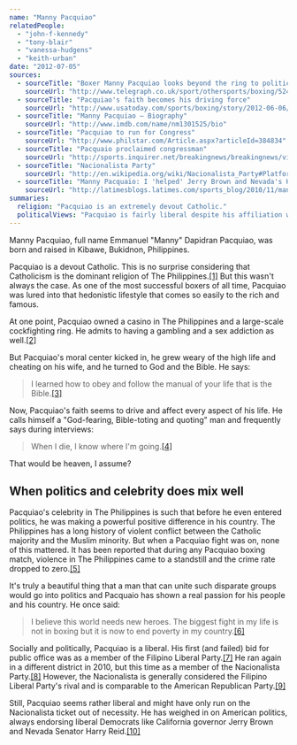 ```yaml
---
name: "Manny Pacquiao"
relatedPeople:
  - "john-f-kennedy"
  - "tony-blair"
  - "vanessa-hudgens"
  - "keith-urban"
date: "2012-07-05"
sources:
  - sourceTitle: "Boxer Manny Pacquiao looks beyond the ring to politics after Ricky Hatton fight"
    sourceUrl: "http://www.telegraph.co.uk/sport/othersports/boxing/5243745/Boxer-Manny-Pacquiao-looks-beyond-the-ring-to-politics-after-Ricky-Hatton-fight.html"
  - sourceTitle: "Pacquiao's faith becomes his driving force"
    sourceUrl: "http://www.usatoday.com/sports/boxing/story/2012-06-06/Pacquiaos-faith-becomes-his-driving-force/55433236/1"
  - sourceTitle: "Manny Pacquiao – Biography"
    sourceUrl: "http://www.imdb.com/name/nm1301525/bio"
  - sourceTitle: "Pacquiao to run for Congress"
    sourceUrl: "http://www.philstar.com/Article.aspx?articleId=384834"
  - sourceTitle: "Pacquaio proclaimed congressman"
    sourceUrl: "http://sports.inquirer.net/breakingnews/breakingnews/view/20100514-269945/Pacquiao-proclaimed-congressman"
  - sourceTitle: "Nacionalista Party"
    sourceUrl: "http://en.wikipedia.org/wiki/Nacionalista_Party#Platform"
  - sourceTitle: "Manny Pacquaio: I 'helped' Jerry Brown and Nevada's Harry Reid win elections"
    sourceUrl: "http://latimesblogs.latimes.com/sports_blog/2010/11/manny-pacquiao-i-helped-jerry-brown-and-nevadas-harry-reid-win-elections-.html"
summaries:
  religion: "Pacquiao is an extremely devout Catholic."
  politicalViews: "Pacquiao is fairly liberal despite his affiliation with The Philippines' more conservative political party."
---
```


Manny Pacquiao, full name Emmanuel "Manny" Dapidran Pacquiao, was born and raised in Kibawe, Bukidnon, Philippines.

Pacquiao is a devout Catholic. This is no surprise considering that Catholicism is the dominant religion of The Philippines.<a class="source-citation" href="#http%3A%2F%2Fwww.telegraph.co.uk%2Fsport%2Fothersports%2Fboxing%2F5243745%2FBoxer-Manny-Pacquiao-looks-beyond-the-ring-to-politics-after-Ricky-Hatton-fight.html" title="Boxer Manny Pacquiao looks beyond the ring to politics after Ricky Hatton fight">[1]</a> But this wasn't always the case. As one of the most successful boxers of all time, Pacquiao was lured into that hedonistic lifestyle that comes so easily to the rich and famous.

At one point, Pacquiao owned a casino in The Philippines and a large-scale cockfighting ring. He admits to having a gambling and a sex addiction as well.<a class="source-citation" href="#http%3A%2F%2Fwww.usatoday.com%2Fsports%2Fboxing%2Fstory%2F2012-06-06%2FPacquiaos-faith-becomes-his-driving-force%2F55433236%2F1" title="Pacquiao&apos;s faith becomes his driving force">[2]</a>

But Pacquiao's moral center kicked in, he grew weary of the high life and cheating on his wife, and he turned to God and the Bible. He says:

>I learned how to obey and follow the manual of your life that is the Bible.<a class="source-citation" href="#http%3A%2F%2Fwww.usatoday.com%2Fsports%2Fboxing%2Fstory%2F2012-06-06%2FPacquiaos-faith-becomes-his-driving-force%2F55433236%2F1" title="Pacquiao&apos;s faith becomes his driving force">[3]</a>

Now, Pacquiao's faith seems to drive and affect every aspect of his life. He calls himself a "God-fearing, Bible-toting and quoting" man and frequently says during interviews:

>When I die, I know where I'm going.<a class="source-citation" href="#http%3A%2F%2Fwww.usatoday.com%2Fsports%2Fboxing%2Fstory%2F2012-06-06%2FPacquiaos-faith-becomes-his-driving-force%2F55433236%2F1" title="Pacquiao&apos;s faith becomes his driving force">[4]</a>

That would be heaven, I assume?


## When politics and celebrity does mix well

Pacquiao's celebrity in The Philippines is such that before he even entered politics, he was making a powerful positive difference in his country. The Philippines has a long history of violent conflict between the Catholic majority and the Muslim minority. But when a Pacquiao fight was on, none of this mattered. It has been reported that during any Pacquiao boxing match, violence in The Philippines came to a standstill and the crime rate dropped to zero.<a class="source-citation" href="#http%3A%2F%2Fwww.telegraph.co.uk%2Fsport%2Fothersports%2Fboxing%2F5243745%2FBoxer-Manny-Pacquiao-looks-beyond-the-ring-to-politics-after-Ricky-Hatton-fight.html" title="Boxer Manny Pacquiao looks beyond the ring to politics after Ricky Hatton fight">[5]</a>

It's truly a beautiful thing that a man that can unite such disparate groups would go into politics and Pacquaio has shown a real passion for his people and his country. He once said:

>I believe this world needs new heroes. The biggest fight in my life is not in boxing but it is now to end poverty in my country.<a class="source-citation" href="#http%3A%2F%2Fwww.imdb.com%2Fname%2Fnm1301525%2Fbio" title="Manny Pacquiao – Biography">[6]</a>

Socially and politically, Pacquiao is a liberal. His first (and failed) bid for public office was as a member of the Filipino Liberal Party.<a class="source-citation" href="#http%3A%2F%2Fwww.philstar.com%2FArticle.aspx%3FarticleId%3D384834" title="Pacquiao to run for Congress">[7]</a> He ran again in a different district in 2010, but this time as a member of the Nacionalista Party.<a class="source-citation" href="#http%3A%2F%2Fsports.inquirer.net%2Fbreakingnews%2Fbreakingnews%2Fview%2F20100514-269945%2FPacquiao-proclaimed-congressman" title="Pacquaio proclaimed congressman">[8]</a> However, the Nacionalista is generally considered the Filipino Liberal Party's rival and is comparable to the American Republican Party.<a class="source-citation" href="#http%3A%2F%2Fen.wikipedia.org%2Fwiki%2FNacionalista_Party%23Platform" title="Nacionalista Party">[9]</a>

Still, Pacquiao seems rather liberal and might have only run on the Nacionalista ticket out of necessity. He has weighed in on American politics, always endorsing liberal Democrats like California governor Jerry Brown and Nevada Senator Harry Reid.<a class="source-citation" href="#http%3A%2F%2Flatimesblogs.latimes.com%2Fsports_blog%2F2010%2F11%2Fmanny-pacquiao-i-helped-jerry-brown-and-nevadas-harry-reid-win-elections-.html" title="Manny Pacquaio: I &apos;helped&apos; Jerry Brown and Nevada&apos;s Harry Reid win elections">[10]</a>